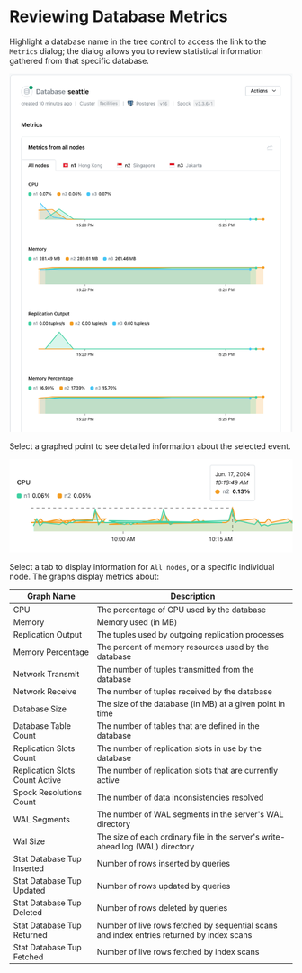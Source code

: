 # Reviewing Database Metrics 

Highlight a database name in the tree control to access the link to the `Metrics` dialog; the dialog allows you to review statistical information gathered from that specific database.  

![The Metrics dialog](../images/metrics.png)

Select a graphed point to see detailed information about the selected event.

![Metric details](../images/metric_details.png)

Select a tab to display information for `All nodes`, or a specific individual node. The graphs display metrics about:

| Graph Name | Description |
|------------|-------------|
| CPU | The percentage of CPU used by the database |
| Memory | Memory used (in MB) |
| Replication Output | The tuples used by outgoing replication processes |
| Memory Percentage | The percent of memory resources used by the database|
| Network Transmit | The number of tuples transmitted from the database |
| Network Receive | The number of tuples received by the database | 
| Database Size | The size of the database (in MB) at a given point in time |
| Database Table Count | The number of tables that are defined in the database |
| Replication Slots Count | The number of replication slots in use by the database |
| Replication Slots Count Active | The number of replication slots that are currently active |
| Spock Resolutions Count | The number of data inconsistencies resolved |
| WAL Segments | The number of WAL segments in the server's WAL directory |
| Wal Size | The size of each ordinary file in the server's write-ahead log (WAL) directory |
| Stat Database Tup Inserted | Number of rows inserted by queries |
| Stat Database Tup Updated | Number of rows updated by queries |
| Stat Database Tup Deleted | Number of rows deleted by queries |
| Stat Database Tup Returned | Number of live rows fetched by sequential scans and index entries returned by index scans |
| Stat Database Tup Fetched | Number of live rows fetched by index scans |
